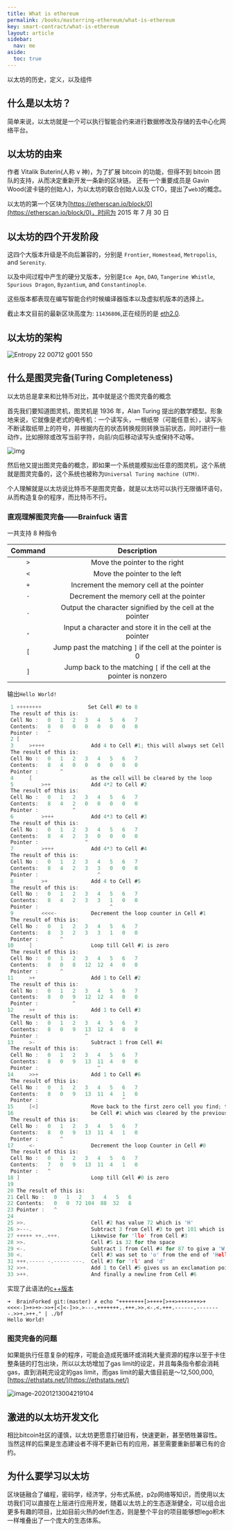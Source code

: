 ```yaml
---
title: What is ethereum
permalink: /books/masterring-ethereum/what-is-ethereum
key: smart-contract/what-is-ethereum
layout: article
sidebar:
  nav: me
aside:
  toc: true
---
```


以太坊的历史，定义，以及组件

<!--more-->

## 什么是以太坊？

简单来说，以太坊就是一个可以执行智能合约来进行数据修改及存储的去中心化网络平台。

## 以太坊的由来

作者 Vitalik Buterin(人称 v 神)，为了扩展 bitcoin 的功能，但得不到 bitcoin 团队的支持，从而决定重新开发一条新的区块链。
还有一个重要成员是 Gavin Wood(波卡链的创始人)，为以太坊的联合创始人以及 CTO，提出了`web3`的概念。

以太坊的第一个区块为[https://etherscan.io/block/0](https://etherscan.io/block/0)，时间为 2015 年 7 月 30 日

## 以太坊的四个开发阶段

这四个大版本升级是不向后兼容的，分别是 `Frontier`, `Homestead`, `Metropolis`, and `Serenity`.

以及中间过程中产生的硬分叉版本，分别是`Ice Age`, `DAO`, `Tangerine Whistle`, `Spurious Dragon`, `Byzantium`, and `Constantinople`.

这些版本都表现在编写智能合约时候编译器版本以及虚拟机版本的选择上。

截止本文目前的最新区块高度为: `11436806`,正在经历的是 [eth2.0](https://ethereum.org/en/eth2/).

## 以太坊的架构

![Entropy 22 00712 g001 550](../media/what-is-ethereum/entropy-22-00712-g001-550.jpg)

## 什么是图灵完备(Turing Completeness)

以太坊总是拿来和比特币对比，其中就是这个图灵完备的概念

首先我们要知道图灵机，图灵机是 1936 年，Alan Turing 提出的数学模型。形象地来说，它就像是老式的电传机：一个读写头，一根纸带（可能任意长），读写头不断读取纸带上的符号，并根据内在的状态转换规则转换当前状态，同时进行一些动作，比如擦除或改写当前字符，向前/向后移动读写头或保持不动等。

![img](../media/what-is-ethereum/v2-6de9485c62f82c7c1626236c10cd1ee5_1440w.jpg)

然后他又提出图灵完备的概念，即如果一个系统能模拟出任意的图灵机，这个系统就是图灵完备的，这个系统也被称为`Universal Turing machine (UTM)`.

个人理解就是以太坊说比特币不是图灵完备，就是以太坊可以执行无限循环语句，从而构造复杂的程序，而比特币不行。

### 直观理解图灵完备——Brainfuck 语言

一共支持 8 种指令

| Command |                             Description                             |
| :-----: | :-----------------------------------------------------------------: |
|   `>`   |                    Move the pointer to the right                    |
|   `<`   |                    Move the pointer to the left                     |
|   `+`   |              Increment the memory cell at the pointer               |
|   `-`   |              Decrement the memory cell at the pointer               |
|   `.`   |      Output the character signified by the cell at the pointer      |
|   `,`   |      Input a character and store it in the cell at the pointer      |
|   `[`   |     Jump past the matching `]` if the cell at the pointer is 0      |
|   `]`   | Jump back to the matching `[` if the cell at the pointer is nonzero |

输出`Hello World!`

```c
 1 ++++++++               Set Cell #0 to 8
 The result of this is:
 Cell No :   0   1   2   3   4   5   6   7
 Contents:   8   0   0   0   0   0   0   0
 Pointer :   ^
 2 [
 3     >++++               Add 4 to Cell #1; this will always set Cell #1 to 4
 The result of this is:
 Cell No :   0   1   2   3   4   5   6   7
 Contents:   8   4   0   0   0   0   0   0
 Pointer :       ^
 4     [                   as the cell will be cleared by the loop
 5         >++             Add 4*2 to Cell #2
 The result of this is:
 Cell No :   0   1   2   3   4   5   6   7
 Contents:   8   4   2   0   0   0   0   0
 Pointer :           ^
 6         >+++            Add 4*3 to Cell #3
 The result of this is:
 Cell No :   0   1   2   3   4   5   6   7
 Contents:   8   4   2   3   0   0   0   0
 Pointer :               ^
 7         >+++            Add 4*3 to Cell #4
 The result of this is:
 Cell No :   0   1   2   3   4   5   6   7
 Contents:   8   4   2   3   3   0   0   0
 Pointer :                   ^
 8         >+              Add 4 to Cell #5
 The result of this is:
 Cell No :   0   1   2   3   4   5   6   7
 Contents:   8   4   2   3   3   1   0   0
 Pointer :                       ^        
 9         <<<<-           Decrement the loop counter in Cell #1
 The result of this is:
 Cell No :   0   1   2   3   4   5   6   7
 Contents:   8   3   2   3   3   1   0   0
 Pointer :       ^                    
10     ]                   Loop till Cell #1 is zero
 The result of this is:
 Cell No :   0   1   2   3   4   5   6   7
 Contents:   8   0   8   12  12  4   0   0
 Pointer :       ^    
11     >+                  Add 1 to Cell #2
 The result of this is:
 Cell No :   0   1   2   3   4   5   6   7
 Contents:   8   0   9   12  12  4   0   0
 Pointer :           ^
12     >+                  Add 1 to Cell #3
 The result of this is:
 Cell No :   0   1   2   3   4   5   6   7
 Contents:   8   0   9   13  12  4   0   0
 Pointer :               ^   
13     >-                  Subtract 1 from Cell #4
 The result of this is:
 Cell No :   0   1   2   3   4   5   6   7
 Contents:   8   0   9   13  11  4   0   0
 Pointer :                   ^
14     >>+                 Add 1 to Cell #6
 The result of this is:
 Cell No :   0   1   2   3   4   5   6   7
 Contents:   8   0   9   13  11  4   1   0
 Pointer :                           ^   
15     [<]                 Move back to the first zero cell you find; this will                    
16                         be Cell #1 which was cleared by the previous loop
 The result of this is:
 Cell No :   0   1   2   3   4   5   6   7
 Contents:   8   0   9   13  11  4   1   0
 Pointer :       ^      
17     <-                  Decrement the loop Counter in Cell #0
 The result of this is:
 Cell No :   0   1   2   3   4   5   6   7
 Contents:   7   0   9   13  11  4   1   0
 Pointer :   ^       
18 ]                       Loop till Cell #0 is zero
19
20 The result of this is:
21 Cell No :   0   1   2   3   4   5   6
22 Contents:   0   0  72 104  88  32   8
23 Pointer :   ^
24
25 >>.                     Cell #2 has value 72 which is 'H'
26 >---.                   Subtract 3 from Cell #3 to get 101 which is 'e'
27 +++++ ++..+++.          Likewise for 'llo' from Cell #3
28 >>.                     Cell #5 is 32 for the space
29 <-.                     Subtract 1 from Cell #4 for 87 to give a 'W'
30 <.                      Cell #3 was set to 'o' from the end of 'Hello'
31 +++.----- -.----- ---.  Cell #3 for 'rl' and 'd'
32 >>+.                    Add 1 to Cell #5 gives us an exclamation point
33 >++.                    And finally a newline from Cell #6
```

实现了此语法的[c++版本](https://github.com/JohnCGriffin/BrainForked/)

```shell
➜  BrainForked git:(master) ✗ echo "++++++++[>++++[>++>+++>+++>+<<<<-]>+>+>->>+[<]<-]>>.>---.+++++++..+++.>>.<-.<.+++.------.--------.>>+.>++." | ./bf
Hello World!
```

### 图灵完备的问题

如果能执行任意复杂的程序，可能会造成死循环或消耗大量资源的程序以至于卡住整条链的打包出块，所以以太坊增加了gas limit的设定，并且每条指令都会消耗gas，直到消耗完设定的gas limit，而gas limit的最大值目前是～12,500,000, [https://ethstats.net/](https://ethstats.net/)

![image-20201213004219104](../media/what-is-ethereum/image-20201213004219104.png)



## 激进的以太坊开发文化

相比bitcoin社区的谨慎，以太坊更愿意打破旧有，快速更新，甚至牺牲兼容性。当然这样的后果是生态建设者不得不更新已有的应用，甚至需要重新部署已有的合约。

## 为什么要学习以太坊

区块链融合了编程，密码学，经济学，分布式系统，p2p网络等知识，而使用以太坊我们可以直接在上层进行应用开发，随着以太坊上的生态逐渐健全，可以组合出更多有趣的项目，比如目前火热的defi生态，则是整个平台的项目能够想lego积木一样堆叠出了一个庞大的生态体系。

